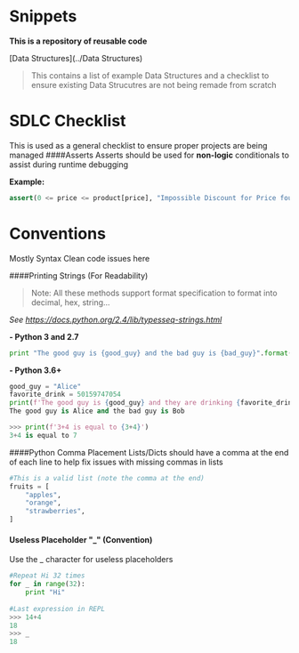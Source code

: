 Snippets
======

**This is a repository of reusable code**

[Data Structures](../Data Structures)

>This contains a list of example Data Structures and a checklist to ensure existing Data Strucutres are not being remade from scratch

SDLC Checklist
====
This is used as a general checklist to ensure proper projects are being managed
####Asserts
Asserts should be used for **non-logic** conditionals to assist during runtime debugging

**Example:**
```python
assert(0 <= price <= product[price], "Impossible Discount for Price found")
```


Conventions
=========
Mostly Syntax Clean code issues here

####Printing Strings (For Readability)
>Note: All these methods support format specification to format into decimal, hex, string...

*See https://docs.python.org/2.4/lib/typesseq-strings.html*

**- Python 3 and 2.7**
```python
print "The good guy is {good_guy} and the bad guy is {bad_guy}".format(good_guy = "Alice", bad_guy = "Bob")
```
**- Python 3.6+**
```python
good_guy = "Alice"
favorite_drink = 50159747054
print(f'The good guy is {good_guy} and they are drinking {favorite_drink:x}')
The good guy is Alice and the bad guy is Bob

>>> print(f'3+4 is equal to {3+4}')
3+4 is equal to 7

```

####Python Comma Placement
Lists/Dicts should have a comma at the end of each line to help fix issues with missing commas in lists
```python
#This is a valid list (note the comma at the end)
fruits = [
    "apples",
    "orange",
    "strawberries",
]
```

#### Useless Placeholder "_" (Convention)
Use the _ character for useless placeholders
```python
#Repeat Hi 32 times
for _ in range(32):
    print "Hi"
    
#Last expression in REPL
>>> 14+4
18
>>> _
18

```
